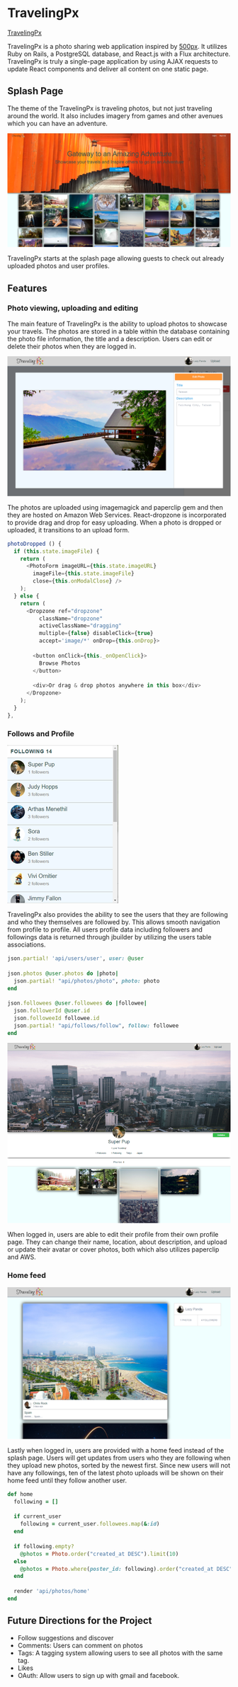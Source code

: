 # TravelingPx

[TravelingPx][heroku]

[heroku]: http://www.travelingpx.stream/

TravelingPx is a photo sharing web application inspired by [500px][500px-link]. It utilizes Ruby on Rails, a PostgreSQL database, and React.js with a Flux architecture. TravelingPx is truly a single-page application by using AJAX requests to update React components and deliver all content on one static page.

## Splash Page
The theme of the TravelingPx is traveling photos, but not just traveling around the world. It also includes imagery from games and other avenues which you can have an adventure.

[500px-link]: https://500px.com/
![splashpage](./docs/images/splashpage.png)

TravelingPx starts at the splash page allowing guests to check out already uploaded photos and user profiles.

## Features

### Photo viewing, uploading and editing

The main feature of TravelingPx is the ability to upload photos to showcase your travels. The photos are stored in a table within the database containing the photo file information, the title and a description. Users can edit or delete their photos when they are logged in.

![photoedit](./docs/images/photoedit.png)

The photos are uploaded using imagemagick and paperclip gem and then they are hosted on Amazon Web Services. React-dropzone is incorporated to provide drag and drop for easy uploading. When a photo is dropped or uploaded, it transitions to an upload form.

```JavaScript
photoDropped () {
  if (this.state.imageFile) {
    return (
      <PhotoForm imageURL={this.state.imageURL}
        imageFile={this.state.imageFile}
        close={this.onModalClose} />
    );
  } else {
    return (
      <Dropzone ref="dropzone"
          className="dropzone"
          activeClassName="dragging"
          multiple={false} disableClick={true}
          accept='image/*' onDrop={this.onDrop}>

        <button onClick={this._onOpenClick}>
          Browse Photos
        </button>

        <div>Or drag & drop photos anywhere in this box</div>
      </Dropzone>
    );
  }
},
```

### Follows and Profile

![follow](./docs/wireframes/follows.png)

TravelingPx also provides the ability to see the users that they are following and who they themselves are followed by. This allows smooth navigation from profile to profile. All users profile data including followers and followings data is returned through jbuilder by utilizing the users table associations.

```Ruby
json.partial! 'api/users/user', user: @user

json.photos @user.photos do |photo|
  json.partial! "api/photos/photo", photo: photo
end

json.followees @user.followees do |followee|
  json.followerId @user.id
  json.followeeId followee.id
  json.partial! "api/follows/follow", follow: followee
end
```

![profile](./docs/wireframes/profile.png)

When logged in, users are able to edit their profile from their own profile page. They can change their name, location, about description, and upload or update their avatar or cover photos, both which also utilizes paperclip and AWS.

### Home feed

![homefeed](./docs/wireframes/homefeed.png)

Lastly when logged in, users are provided with a home feed instead of the splash page. Users will get updates from users who they are following when they upload new photos, sorted by the newest first. Since new users will not have any followings, ten of the latest photo uploads will be shown on their home feed until they follow another user.

```Ruby
def home
  following = []

  if current_user
    following = current_user.followees.map(&:id)
  end

  if following.empty?
    @photos = Photo.order("created_at DESC").limit(10)
  else
    @photos = Photo.where(poster_id: following).order("created_at DESC")
  end

  render 'api/photos/home'
end
```

## Future Directions for the Project
  - Follow suggestions and discover
  - Comments: Users can comment on photos
  - Tags: A tagging system allowing users to see all photos with the same tag.
  - Likes
  - OAuth: Allow users to sign up with gmail and facebook.
